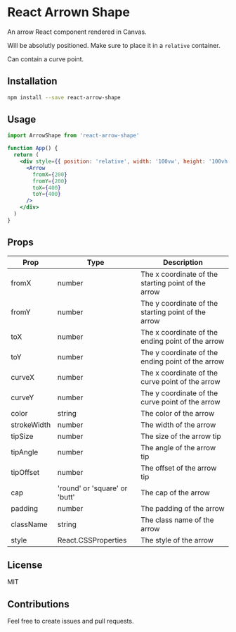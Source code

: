 # React Arrown Shape

An arrow React component rendered in Canvas.

Will be absolutly positioned. Make sure to place it in a `relative` container.

Can contain a curve point.

## Installation

```bash
npm install --save react-arrow-shape
```

## Usage

```jsx
import ArrowShape from 'react-arrow-shape'

function App() {
  return (
    <div style={{ position: 'relative', width: '100vw', height: '100vh' }}>
      <Arrow
        fromX={200}
        fromY={200}
        toX={400}
        toY={400}
      />
    </div>
  )
}
```

## Props

| Prop | Type | Description |
| ---- | ---- | ----------- |
| fromX | number | The x coordinate of the starting point of the arrow |
| fromY | number | The y coordinate of the starting point of the arrow |
| toX | number | The x coordinate of the ending point of the arrow |
| toY | number | The y coordinate of the ending point of the arrow |
| curveX | number | The x coordinate of the curve point of the arrow |
| curveY | number | The y coordinate of the curve point of the arrow |
| color | string | The color of the arrow |
| strokeWidth | number | The width of the arrow |
| tipSize | number | The size of the arrow tip |
| tipAngle | number | The angle of the arrow tip |
| tipOffset | number | The offset of the arrow tip |
| cap | 'round' or 'square' or 'butt' | The cap of the arrow |
| padding | number | The padding of the arrow |
| className | string | The class name of the arrow |
| style | React.CSSProperties | The style of the arrow |

## License

MIT

## Contributions

Feel free to create issues and pull requests.
